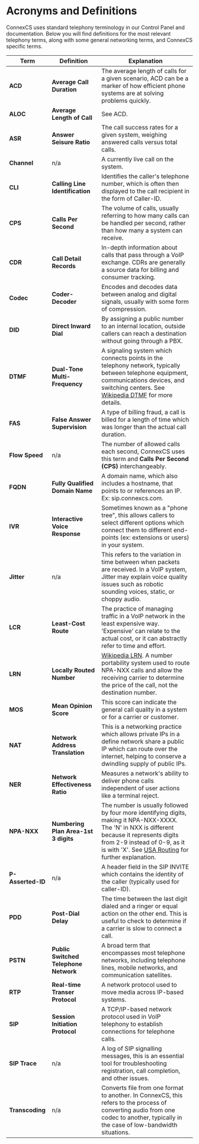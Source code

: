# Acronyms and Definitions
ConnexCS uses standard telephony terminology in our Control Panel and documentation. Below you will find definitions for the most relevant telephony terms, along with some general networking terms, and ConnexCS specific terms. 

|Term|Definition|Explanation|
|---|---|---|
|**ACD**|**Average Call Duration**|The average length of calls for a given scenario, ACD can be a marker of how efficient phone systems are at solving problems quickly.|
|**ALOC**|**Average Length of Call**|See ACD.|
|**ASR**|**Answer Seisure Ratio**|The call success rates for a given system, weighing answered calls versus total calls.|  
|**Channel**|n/a|A currently live call on the system. |
|**CLI**|**Calling Line Identification**|Identifies the caller's telephone number, which is often then displayed to the call recipient in the form of Caller-ID.|
|**CPS**|**Calls Per Second**|The volume of calls, usually referring to how many calls can be handled per second, rather than how many a system can receive.|   
|**CDR**|**Call Detail Records**|In-depth information about calls that pass through a VoIP exchange.  CDRs are generally a source data for billing and consumer tracking.|
|**Codec**|**Coder-Decoder**|Encodes and decodes data between analog and digital signals, usually with some form of compression.|
|**DID**|**Direct Inward Dial**|By assigning a public number to an internal location, outside callers can reach a destination without going through a PBX.|
|**DTMF**|**Dual-Tone Multi-Frequency**|A signaling system which connects points in the telephony network, typically between telephone equipment, communications devices, and switching centers. See [Wikipedia DTMF]() for more details.|
|**FAS**|**False Answer Supervision**|A type of billing fraud, a call is billed for a length of time which was longer than the actual call duration.|
|**Flow Speed**|n/a|The number of allowed calls each second, ConnexCS uses this term and **Calls Per Second (CPS)** interchangeably.|
|**FQDN**|**Fully Qualified Domain Name**|A domain name, which also includes a hostname, that points to or references an IP. Ex: sip.connexcs.com. |
|**IVR**|**Interactive Voice Response**|Sometimes known as a "phone tree", this allows callers to select different options which connect them to different end-points (ex: extensions or users) in your system.|
|**Jitter**|n/a|This refers to the variation in time between when packets are received. In a VoIP system, Jitter may explain voice quality issues such as robotic sounding voices, static, or choppy audio.|
|**LCR**|**Least-Cost Route**|The practice of managing traffic in a VoIP network in the least expensive way. 'Expensive' can relate to the actual cost, or it can abstractly refer to time and effort.|
|**LRN**|**Locally Routed Number**|[Wikipedia LRN](https://en.wikipedia.org/wiki/Location_routing_number). A number portability system used to route NPA-NXX calls and allow the receiving carrier to determine the price of the call, not the destination number.|
|**MOS**|**Mean Opinion Score**|This score can indicate the general call quality in a system or for a carrier or customer. |
|**NAT**|**Network Address Translation**|This is a networking practice which allows private IPs in a define network share a public IP which can route over the internet, helping to conserve a dwindling supply of public IPs.|
|**NER**|**Network Effectiveness Ratio**|Measures a network's ability to deliver phone calls independent of user actions like a terminal reject.|   
|**NPA-NXX**|**Numbering Plan Area-1st 3 digits**|The number is usually followed by four more identifying digits, making it NPA-NXX-XXXX.  The 'N' in NXX is different because it represents digits from 2-9 instead of 0-9, as it is with 'X'. See [USA Routing](https://docs.connexcs.com/routing-usa/) for further explanation. |  
|**P-Asserted-ID**|n/a|A header field in the SIP INVITE which contains the identity of the caller (typically used for caller-ID).|
|**PDD**|**Post-Dial Delay**|The time between the last digit dialed and a ringer or equal action on the other end. This is useful to check to determine if a carrier is slow to connect a call.| 
|**PSTN**|**Public Switched Telephone Network**|A broad term that encompasses most telephone networks, including telephone lines, mobile networks, and communication satellites.| 
|**RTP**|**Real-time Transer Protocol**|A network protocol used to move media across IP-based systems.|   
|**SIP**|**Session Initiation Protocol**|A TCP/IP-based network protocol used in VoIP telephony to establish connections for telephone calls.| 
|**SIP Trace**|n/a|A log of SIP signalling messages, this is an essential tool for troubleshooting registration, call completion, and other issues.|
|**Transcoding**|n/a|Converts file from one format to another. In ConnexCS, this refers to the process of converting audio from one codec to another, typically in the case of low-bandwidth situations.|
